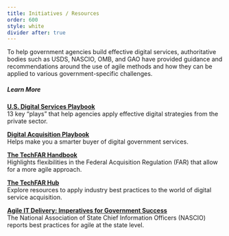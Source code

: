 ```yaml
---
title: Initiatives / Resources
order: 600
style: white
divider after: true
---
```


To help government agencies build effective digital services, authoritative bodies such as USDS, NASCIO, OMB, and GAO have provided guidance and recommendations around the use of agile methods and how they can be applied to various government-specific challenges. 

##### Learn More

[__U.S. Digital Services Playbook__](https://playbook.cio.gov/)  
13 key “plays” that help agencies apply effective digital strategies from the private sector.

[__Digital Acquisition Playbook__](https://digital-acquisition-playbook.18f.gov/)  
Helps make you a smarter buyer of digital government services.

[__The TechFAR Handbook__](https://playbook.cio.gov/techfar/)  
Highlights flexibilities in the Federal Acquisition Regulation (FAR) that allow for a more agile approach.

[__The TechFAR Hub__](https://techfarhub.cio.gov/)  
Explore resources to apply industry best practices to the world of digital service acquisition.

[__Agile IT Delivery: Imperatives for Government Success__](https://www.nascio.org/Publications/ArtMID/485/ArticleID/556/Agile-IT-Delivery-Imperatives-for-Government-Success)  
The National Association of State Chief Information Officers (NASCIO) reports best practices for agile at the state level.
